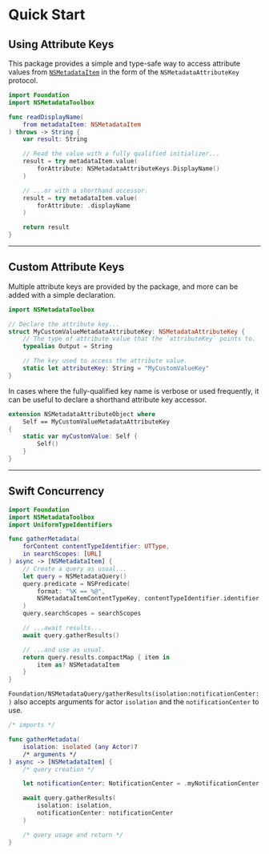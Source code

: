 # Quick Start

## Using Attribute Keys

This package provides a simple and type-safe way to access attribute values from
[`NSMetadataItem`](https://developer.apple.com/documentation/foundation/nsmetadataitem)
in the form of the ``NSMetadataAttributeKey`` protocol.
```swift
import Foundation
import NSMetadataToolbox

func readDisplayName(
	from metadataItem: NSMetadataItem
) throws -> String {
	var result: String

	// Read the value with a fully qualified initializer...
	result = try metadataItem.value(
		forAttribute: NSMetadataAttributeKeys.DisplayName()
	)

	// ...or with a shorthand accessor.
	result = try metadataItem.value(
		forAttribute: .displayName
	)

	return result
}
```

---


## Custom Attribute Keys

Multiple attribute keys are provided by the package,
and more can be added with a simple declaration.
```swift
import NSMetadataToolbox

// Declare the attribute key...
struct MyCustomValueMetadataAttributeKey: NSMetadataAttributeKey {
	// The type of attribute value that the `attributeKey` points to.
	typealias Output = String

	// The key used to access the attribute value.
	static let attributeKey: String = "MyCustomValueKey"
}
```

In cases where the fully-qualified key name is verbose or used frequently,
it can be useful to declare a shorthand attribute key accessor.
```swift
extension NSMetadataAttributeObject where
	Self == MyCustomValueMetadataAttributeKey
{
	static var myCustomValue: Self {
		Self()
	}
}
```

---


## Swift Concurrency

```swift
import Foundation
import NSMetadataToolbox
import UniformTypeIdentifiers

func gatherMetadata(
	forContent contentTypeIdentifier: UTType,
	in searchScopes: [URL]
) async -> [NSMetadataItem] {
	// Create a query as usual...
	let query = NSMetadataQuery()
	query.predicate = NSPredicate(
		format: "%K == %@",
		NSMetadataItemContentTypeKey, contentTypeIdentifier.identifier
	)
	query.searchScopes = searchScopes

	// ...await results...
	await query.gatherResults()

	// ...and use as usual.
	return query.results.compactMap { item in
		item as? NSMetadataItem
	}
}
```

``Foundation/NSMetadataQuery/gatherResults(isolation:notificationCenter:)``
also accepts arguments for actor `isolation` and the `notificationCenter` to use.
```swift
/* imports */

func gatherMetadata(
	isolation: isolated (any Actor)?
	/* arguments */
) async -> [NSMetadataItem] {
	/* query creation */

	let notificationCenter: NotificationCenter = .myNotificationCenter

	await query.gatherResults(
		isolation: isolation,
		notificationCenter: notificationCenter
	)

	/* query usage and return */
}
```

